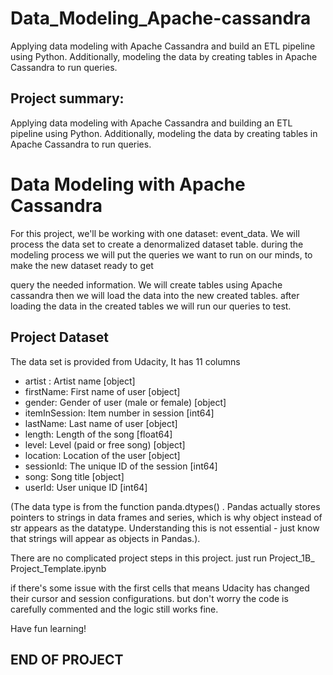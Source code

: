 # Data_Modeling_Apache-cassandra
Applying data modeling with Apache Cassandra and build an ETL pipeline using Python. Additionally, modeling the data by creating tables in Apache Cassandra to run queries. 




## Project summary: 

Applying data modeling with Apache Cassandra and building an ETL pipeline using Python.
Additionally, modeling the data by creating tables in Apache Cassandra to run queries. 


# Data Modeling with Apache Cassandra
For this project, we'll be working with one dataset: event_data.
We will process the data set to create a denormalized dataset table. during the modeling process we will put the queries we want to run on our minds, to make the new dataset ready to get

query the needed information. We will create tables using Apache cassandra then we will load the data into the new created tables. after loading the data in the created tables we will run our queries to test.

## Project Dataset
The data set is provided from Udacity, It has 11 columns

- artist : Artist name  [object]
- firstName: First name of user [object]
- gender: Gender of user (male or female) [object]
- itemInSession: Item number in session [int64]
- lastName: Last name of user [object]
- length: Length of the song [float64]
- level: Level (paid or free song) [object]
- location: Location of the user [object]
- sessionId: The unique ID of the session [int64] 
- song: Song title [object]
- userId: User unique ID [int64]

(The data type is from the function panda.dtypes() . Pandas actually stores pointers to strings in data frames and series, which is why object
 instead of str appears as the datatype. Understanding this is not essential - just know that strings will appear as objects in Pandas.).



There are no complicated project steps in this project. just run Project_1B_ Project_Template.ipynb 

if there's some issue with the first cells that means Udacity has changed their cursor and session configurations. but don't worry the code is carefully commented and the logic still works fine.

Have fun learning! 

## END OF PROJECT
